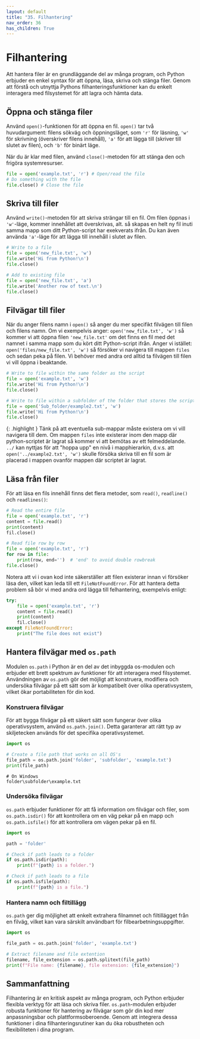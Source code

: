 ```yaml
---
layout: default
title: "35. Filhantering"
nav_order: 36
has_children: True
---
```


# Filhantering
Att hantera filer är en grundläggande del av många program, och Python erbjuder en enkel syntax för att öppna, läsa, skriva och stänga filer. Genom att förstå och utnyttja Pythons filhanteringsfunktioner kan du enkelt interagera med filsystemet för att lagra och hämta data.

## Öppna och stänga filer
Använd `open()`-funktionen för att öppna en fil. `open()` tar två huvudargument: filens sökväg och öppningsläget, som `'r'` för läsning, `'w'` för skrivning (överskriver filens innehåll), `'a'` för att lägga till (skriver till slutet av filen), och `'b'` för binärt läge.

När du är klar med filen, använd `close()`-metoden för att stänga den och frigöra systemresurser.
```python
file = open('example.txt', 'r') # Open/read the file
# Do something with the file
file.close() # Close the file
```

## Skriva till filer
Använd `write()`-metoden för att skriva strängar till en fil. Om filen öppnas i `'w'`-läge, kommer innehållet att överskrivas, alt. så skapas en helt ny fil inuti samma mapp som ditt Python-script har exekverats ifrån. Du kan även använda `'a'`-läge för att lägga till innehåll i slutet av filen.
```python
# Write to a file
file = open('new_file.txt', 'w')
file.write('Hi from Python!\n')
file.close()

# Add to existing file
file = open('new_file.txt', 'a')
file.write('Another row of text.\n')
file.close()
```

## Filvägar till filer
När du anger filens namn i `open()` så anger du mer specifikt filvägen till filen och filens namn. Om vi exempelvis anger: `open('new_file.txt', 'w')` så kommer vi att öppna filen `'new_file.txt'` om det finns en fil med det namnet i samma mapp som du kört ditt Python-script ifrån. Anger vi istället: `open('files/new_file.txt', 'w')` så försöker vi navigera till mappen `files` och sedan peka på filen. Vi behöver med andra ord alltid ta filvägen till filen vi vill öppna i beaktande.

```python
# Write to file within the same folder as the script
file = open('example.txt', 'w')
file.write('Hi from Python!\n')
file.close()

# Write to file within a subfolder of the folder that stores the script
file = open('Sub_folder/example2.txt', 'w')
file.write('Hi from Python!\n')
file.close()
```

{: .highlight }
Tänk på att eventuella sub-mappar måste existera om vi vill navigera till dem. Om mappen `files` inte existerar inom den mapp där python-scriptet är lagrat så kommer vi att bemötas av ett felmeddelande. `../` kan nyttjas för att "hoppa upp" en nivå i mapphierarkin, d.v.s. att `open('../example2.txt', 'w')` skulle försöka skriva till en fil som är placerad i mappen ovanför mappen där scriptet är lagrat.

## Läsa från filer
För att läsa en fils innehåll finns det flera metoder, som `read()`, `readline()` och `readlines()`:
```python
# Read the entire file
file = open('example.txt', 'r')
content = file.read()
print(content)
fil.close()

# Read file row by row
file = open('example.txt', 'r')
for row in file:
    print(row, end='')  # 'end' to avoid double rowbreak
file.close()
```

Notera att vi i ovan kod inte säkerställer att filen existerar innan vi försöker läsa den, vilket kan leda till ett `FileNotFoundError`. För att hantera detta problem så bör vi med andra ord lägga till felhantering, exempelvis enligt:
```python
try:
    file = open('example.txt', 'r')
    content = file.read()
    print(content)
    fil.close()
except FileNotFoundError:
    print("The file does not exist")
```

## Hantera filvägar med `os.path`
Modulen `os.path` i Python är en del av det inbyggda os-modulen och erbjuder ett brett spektrum av funktioner för att interagera med filsystemet. Användningen av `os.path` gör det möjligt att konstruera, modifiera och undersöka filvägar på ett sätt som är kompatibelt över olika operativsystem, vilket ökar portabiliteten för din kod.

### Konstruera filvägar
För att bygga filvägar på ett säkert sätt som fungerar över olika operativsystem, använd `os.path.join()`. Detta garanterar att rätt typ av skiljetecken används för det specifika operativsystemet.
```python
import os

# Create a file path that works on all OS's
file_path = os.path.join('folder', 'subfolder', 'example.txt')
print(file_path)
```
<div class="code-example" markdown="1">
<pre><code># On Windows
folder\subfolder\example.txt</code></pre>
</div>

### Undersöka filvägar
`os.path` erbjuder funktioner för att få information om filvägar och filer, som `os.path.isdir()` för att kontrollera om en väg pekar på en mapp och `os.path.isfile()` för att kontrollera om vägen pekar på en fil.
```python
import os

path = 'folder'

# Check if path leads to a folder
if os.path.isdir(path):
    print(f"{path} is a folder.")

# Check if path leads to a file
if os.path.isfile(path):
    print(f"{path} is a file.")
```

### Hantera namn och filtillägg
`os.path` ger dig möjlighet att enkelt extrahera filnamnet och filtillägget från en filväg, vilket kan vara särskilt användbart för filbearbetningsuppgifter.
```python
import os

file_path = os.path.join('folder', 'example.txt')

# Extract filename and file extention
filename, file_extension = os.path.splitext(file_path)
print(f"File name: {filename}, file extension: {file_extension}")
```

## Sammanfattning
Filhantering är en kritisk aspekt av många program, och Python erbjuder flexibla verktyg för att läsa och skriva filer. `os.path`-modulen erbjuder robusta funktioner för hantering av filvägar som gör din kod mer anpassningsbar och plattformsoberoende. Genom att integrera dessa funktioner i dina filhanteringsrutiner kan du öka robustheten och flexibiliteten i dina program.